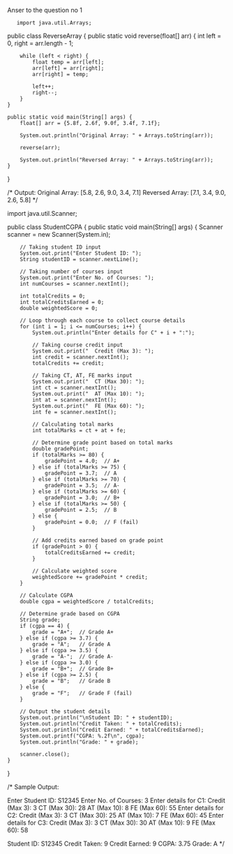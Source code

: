 Anser to the question no 1



       import java.util.Arrays;

public class ReverseArray {
    public static void reverse(float[] arr) {
        int left = 0, right = arr.length - 1;
        
        while (left < right) {
            float temp = arr[left];
            arr[left] = arr[right];
            arr[right] = temp;
            
            left++;
            right--;
        }
    }

    public static void main(String[] args) {
        float[] arr = {5.8f, 2.6f, 9.0f, 3.4f, 7.1f};

        System.out.println("Original Array: " + Arrays.toString(arr));
        
        reverse(arr);

        System.out.println("Reversed Array: " + Arrays.toString(arr));
    }
}

/*
Output:
Original Array: [5.8, 2.6, 9.0, 3.4, 7.1]
Reversed Array: [7.1, 3.4, 9.0, 2.6, 5.8]
*/

   import java.util.Scanner;

public class StudentCGPA {
    public static void main(String[] args) {
        Scanner scanner = new Scanner(System.in);

        // Taking student ID input
        System.out.print("Enter Student ID: ");
        String studentID = scanner.nextLine();

        // Taking number of courses input
        System.out.print("Enter No. of Courses: ");
        int numCourses = scanner.nextInt();

        int totalCredits = 0;
        int totalCreditsEarned = 0;
        double weightedScore = 0;

        // Loop through each course to collect course details
        for (int i = 1; i <= numCourses; i++) {
            System.out.println("Enter details for C" + i + ":");

            // Taking course credit input
            System.out.print("  Credit (Max 3): ");
            int credit = scanner.nextInt();
            totalCredits += credit;

            // Taking CT, AT, FE marks input
            System.out.print("  CT (Max 30): ");
            int ct = scanner.nextInt();
            System.out.print("  AT (Max 10): ");
            int at = scanner.nextInt();
            System.out.print("  FE (Max 60): ");
            int fe = scanner.nextInt();

            // Calculating total marks
            int totalMarks = ct + at + fe;

            // Determine grade point based on total marks
            double gradePoint;
            if (totalMarks >= 80) {
                gradePoint = 4.0;  // A+
            } else if (totalMarks >= 75) {
                gradePoint = 3.7;  // A
            } else if (totalMarks >= 70) {
                gradePoint = 3.5;  // A-
            } else if (totalMarks >= 60) {
                gradePoint = 3.0;  // B+
            } else if (totalMarks >= 50) {
                gradePoint = 2.5;  // B
            } else {
                gradePoint = 0.0;  // F (fail)
            }

            // Add credits earned based on grade point
            if (gradePoint > 0) {
                totalCreditsEarned += credit;
            }

            // Calculate weighted score
            weightedScore += gradePoint * credit;
        }

        // Calculate CGPA
        double cgpa = weightedScore / totalCredits;

        // Determine grade based on CGPA
        String grade;
        if (cgpa == 4) {
            grade = "A+";  // Grade A+
        } else if (cgpa >= 3.7) {
            grade = "A";   // Grade A
        } else if (cgpa >= 3.5) {
            grade = "A-";  // Grade A-
        } else if (cgpa >= 3.0) {
            grade = "B+";  // Grade B+
        } else if (cgpa >= 2.5) {
            grade = "B";   // Grade B
        } else {
            grade = "F";   // Grade F (fail)
        }

        // Output the student details
        System.out.println("\nStudent ID: " + studentID);
        System.out.println("Credit Taken: " + totalCredits);
        System.out.println("Credit Earned: " + totalCreditsEarned);
        System.out.printf("CGPA: %.2f\n", cgpa);
        System.out.println("Grade: " + grade);

        scanner.close();
    }
}

/*
Sample Output:

Enter Student ID: S12345
Enter No. of Courses: 3
Enter details for C1:
  Credit (Max 3): 3
  CT (Max 30): 28
  AT (Max 10): 8
  FE (Max 60): 55
Enter details for C2:
  Credit (Max 3): 3
  CT (Max 30): 25
  AT (Max 10): 7
  FE (Max 60): 45
Enter details for C3:
  Credit (Max 3): 3
  CT (Max 30): 30
  AT (Max 10): 9
  FE (Max 60): 58

Student ID: S12345
Credit Taken: 9
Credit Earned: 9
CGPA: 3.75
Grade: A
*/
